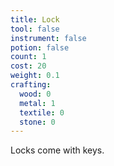 ```yaml
---
title: Lock
tool: false
instrument: false
potion: false
count: 1
cost: 20
weight: 0.1
crafting:
  wood: 0
  metal: 1
  textile: 0
  stone: 0
---
```


Locks come with keys.
